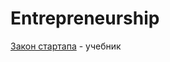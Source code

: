 # Entrepreneurship

[Закон стартапа](http://xn--80aaaa5atvhmijmc.xn--p1ai/book/Yankovskiy_zakon_startapa_1.41.pdf) - учебник

